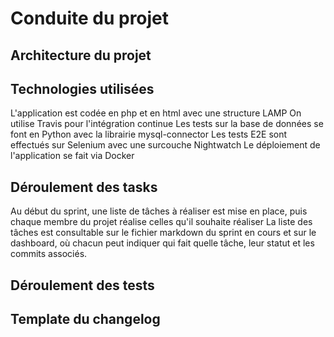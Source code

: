 # Conduite du projet

## Architecture du projet


## Technologies utilisées
L'application est codée en php et en html avec une structure LAMP
On utilise Travis pour l'intégration continue
Les tests sur la base de données se font en Python avec la librairie mysql-connector
Les tests E2E sont effectués sur Selenium avec une surcouche Nightwatch
Le déploiement de l'application se fait via Docker

## Déroulement des tasks
Au début du sprint, une liste de tâches à réaliser est mise en place, puis chaque membre du projet réalise celles qu'il souhaite réaliser
La liste des tâches est consultable sur le fichier markdown du sprint en cours et sur le dashboard, où chacun peut indiquer qui fait quelle tâche, leur statut et les commits associés.

## Déroulement des tests


## Template du changelog


